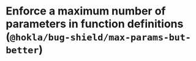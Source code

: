 # Enforce a maximum number of parameters in function definitions (`@hokla/bug-shield/max-params-but-better`)

<!-- end auto-generated rule header -->
